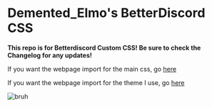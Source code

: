 # **Demented_Elmo's BetterDiscord CSS**
**This repo is for Betterdiscord Custom CSS! Be sure to check the Changelog for any updates!**

If you want the webpage import for the main css, go [here](https://demented-elmo.github.io/main.css)

If you want the webpage import for the theme I use, go [here](https://demented-elmo.github.io/theme.css)

![bruh]()
